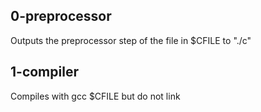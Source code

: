## 0-preprocessor
Outputs the preprocessor step of the file in $CFILE to "./c"

## 1-compiler
Compiles with gcc $CFILE but do not link